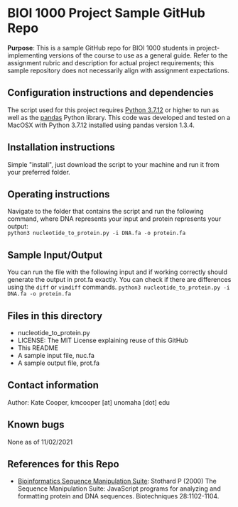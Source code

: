 # BIOI 1000 Project Sample GitHub Repo
**Purpose**: This is a sample GitHub repo for BIOI 1000 students in project-implementing versions of the course to use as a general guide. Refer to the assignment rubric and description for actual project requirements; this sample repository does not necessarily align with assignment expectations.

## Configuration instructions and dependencies
The script used for this project requires [Python 3.7.12](https://www.python.org/downloads/) or higher to run as well as the [pandas](https://pandas.pydata.org) Python library. This code was developed and tested on a MacOSX with Python 3.7.12 installed using pandas version 1.3.4.

## Installation instructions
Simple "install", just download the script to your machine and run it from your preferred folder. 

## Operating instructions
Navigate to the folder that contains the script and run the following command, where DNA represents your input and protein represents your output:  
`python3 nucleotide_to_protein.py -i DNA.fa -o protein.fa`  

## Sample Input/Output
You can run the file with the following input and if working correctly should generate the output in prot.fa exactly. You can check if there are differences using the `diff` or `vimdiff` commands.
`python3 nucleotide_to_protein.py -i DNA.fa -o protein.fa`  

## Files in this directory
- nucleotide_to_protein.py
- LICENSE: The MIT License explaining reuse of this GitHub
- This README
- A sample input file, nuc.fa
- A sample output file, prot.fa

## Contact information 
Author: Kate Cooper, kmcooper [at] unomaha [dot] edu

## Known bugs
None as of 11/02/2021

## References for this Repo
- [Bioinformatics Sequence Manipulation Suite](https://www.bioinformatics.org/sms2/index.html): Stothard P (2000) The Sequence Manipulation Suite: JavaScript programs for analyzing and formatting protein and DNA sequences. Biotechniques 28:1102-1104.


